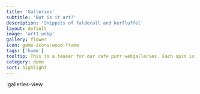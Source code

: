 ```yaml
---
title: 'Galleries'
subtitle: 'But is it art?'
description: 'Snippets of falderall and kerfluffel'
layout: default
image: 'art1.webp'
gallery: flower
icon: game-icons:wood-frame
tags: ['home']
tooltip: This is a teaser for our cafe purr webgalleries. Each spin is a random image from the gallery.
category: demo
sort: highlight
---
```


:galleries-view

